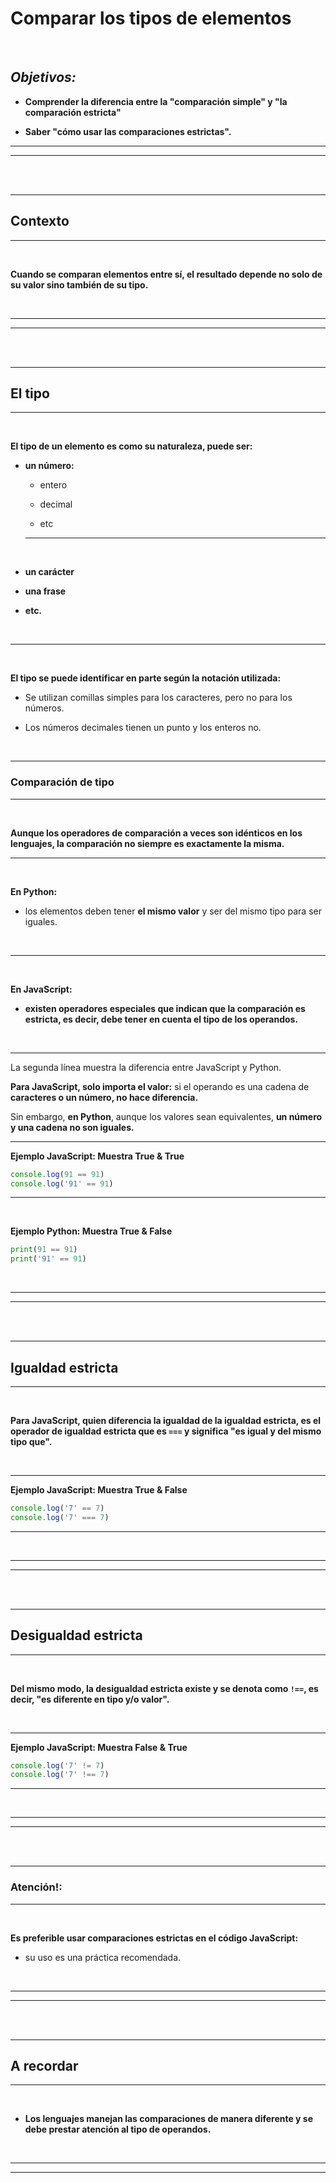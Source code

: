 # **Comparar los tipos de elementos**

<br>

## **_Objetivos:_**

- **Comprender la diferencia entre la "comparación simple" y "la comparación estricta"**

- **Saber "cómo usar las comparaciones estrictas".**

---

---

<br>

<br>

---

## **Contexto**

---

<br>

**Cuando se comparan elementos entre sí, el resultado depende no solo de su valor sino también de su tipo.**

<br>

---

---

<br>
<br>

---

## **El tipo**

---

<br>

**El tipo de un elemento es como su naturaleza, puede ser:**

- **un número:** 

    - entero
    
    - decimal
    
    - etc

    ---

    <br>
    
- **un carácter**

- **una frase**

- **etc.**

<br>

---

<br>

**El tipo se puede identificar en parte según la notación utilizada:**

- Se utilizan comillas simples para los caracteres, pero no para los números.

- Los números decimales tienen un punto y los enteros no.

<br>

---

### **Comparación de tipo**

---

<br>

**Aunque los operadores de comparación a veces son idénticos en los lenguajes, la comparación no siempre es exactamente la misma.**

---

<br>

**En Python:**

- los elementos deben tener **el mismo valor** y ser del mismo tipo para ser iguales.

<br>

---

<br>

**En JavaScript:**

- **existen operadores especiales que indican que la comparación es estricta, es decir, debe tener en cuenta el tipo de los operandos.**

<br>

---

La segunda línea muestra la diferencia entre JavaScript y Python.

**Para JavaScript, solo importa el valor:** si el operando es una cadena de **caracteres o un número, no hace diferencia.**

Sin embargo, **en Python**, aunque los valores sean equivalentes, **un número y una cadena no son iguales.**

---

**Ejemplo JavaScript: Muestra True & True**

```js
console.log(91 == 91)
console.log('91' == 91)
```

---

<br>

**Ejemplo Python: Muestra True & False**

```Python
print(91 == 91)
print('91' == 91)
```

<br>

---

---

<br>

<br>

---

## **Igualdad estricta**

---

<br>

**Para JavaScript, quien diferencia la igualdad de la igualdad estricta, es el operador de igualdad estricta que es `===` y significa "es igual y del mismo tipo que".**

<br>

---

**Ejemplo JavaScript: Muestra True & False**

```js
console.log('7' == 7)
console.log('7' === 7)
```

---

<br>

---

---

<br>

<br>

---

## **Desigualdad estricta**

---

<br>

**Del mismo modo, la desigualdad estricta existe y se denota como `!==`, es decir, "es diferente en tipo y/o valor".**

<br>

---

**Ejemplo JavaScript: Muestra False & True**

```js
console.log('7' != 7)
console.log('7' !== 7)
```

---

<br>

---

---

<br>

<br>

---

### **Atención!:**

---

<br>

**Es preferible usar comparaciones estrictas en el código JavaScript:**

- su uso es una práctica recomendada.

<br>

---

---

<br>

<br>

---

## **A recordar**

---

<br>

- **Los lenguajes manejan las comparaciones de manera diferente y se debe prestar atención al tipo de operandos.**

<br>

---

---
